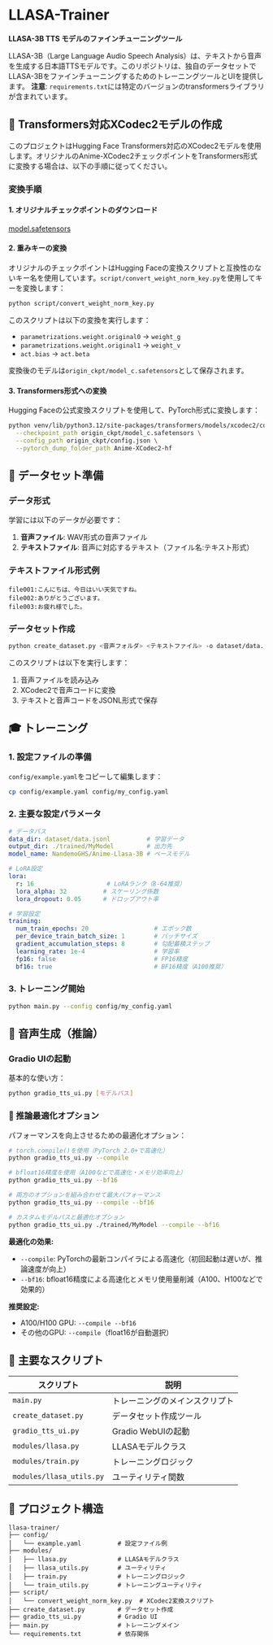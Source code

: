 # LLASA-Trainer

**LLASA-3B TTS モデルのファインチューニングツール**

LLASA-3B（Large Language Audio Speech Analysis）は、テキストから音声を生成する日本語TTSモデルです。このリポジトリは、独自のデータセットでLLASA-3BをファインチューニングするためのトレーニングツールとUIを提供します。
**注意**: `requirements.txt`には特定のバージョンのtransformersライブラリが含まれています。

## 🔄 Transformers対応XCodec2モデルの作成

このプロジェクトはHugging Face Transformers対応のXCodec2モデルを使用します。オリジナルのAnime-XCodec2チェックポイントをTransformers形式に変換する場合は、以下の手順に従ってください。

### 変換手順

#### 1. オリジナルチェックポイントのダウンロード
[model.safetensors](https://huggingface.co/NandemoGHS/Anime-XCodec2/blob/main/model.safetensors)


#### 2. 重みキーの変換

オリジナルのチェックポイントはHugging Faceの変換スクリプトと互換性のないキー名を使用しています。`script/convert_weight_norm_key.py`を使用してキーを変換します：

```bash
python script/convert_weight_norm_key.py
```

このスクリプトは以下の変換を実行します：
- `parametrizations.weight.original0` → `weight_g`
- `parametrizations.weight.original1` → `weight_v`
- `act.bias` → `act.beta`

変換後のモデルは`origin_ckpt/model_c.safetensors`として保存されます。

#### 3. Transformers形式への変換

Hugging Faceの公式変換スクリプトを使用して、PyTorch形式に変換します：

```bash
python venv/lib/python3.12/site-packages/transformers/models/xcodec2/convert_xcodec2_checkpoint_to_pytorch.py \
  --checkpoint_path origin_ckpt/model_c.safetensors \
  --config_path origin_ckpt/config.json \
  --pytorch_dump_folder_path Anime-XCodec2-hf
```

## 📂 データセット準備

### データ形式

学習には以下のデータが必要です：

1. **音声ファイル**: WAV形式の音声ファイル
2. **テキストファイル**: 音声に対応するテキスト（ファイル名:テキスト形式）

### テキストファイル形式例

```
file001:こんにちは、今日はいい天気ですね。
file002:ありがとうございます。
file003:お疲れ様でした。
```

### データセット作成

```bash
python create_dataset.py <音声フォルダ> <テキストファイル> -o dataset/data.jsonl
```

このスクリプトは以下を実行します：
1. 音声ファイルを読み込み
2. XCodec2で音声コードに変換
3. テキストと音声コードをJSONL形式で保存

## 🎓 トレーニング

### 1. 設定ファイルの準備

`config/example.yaml`をコピーして編集します：

```bash
cp config/example.yaml config/my_config.yaml
```

### 2. 主要な設定パラメータ

```yaml
# データパス
data_dir: dataset/data.jsonl          # 学習データ
output_dir: ./trained/MyModel         # 出力先
model_name: NandemoGHS/Anime-Llasa-3B # ベースモデル

# LoRA設定
lora:
  r: 16                    # LoRAランク（8-64推奨）
  lora_alpha: 32          # スケーリング係数
  lora_dropout: 0.05      # ドロップアウト率

# 学習設定
training:
  num_train_epochs: 20                  # エポック数
  per_device_train_batch_size: 1        # バッチサイズ
  gradient_accumulation_steps: 8        # 勾配蓄積ステップ
  learning_rate: 1e-4                   # 学習率
  fp16: false                           # FP16精度
  bf16: true                            # BF16精度（A100推奨）
```

### 3. トレーニング開始

```bash
python main.py --config config/my_config.yaml
```

## 🎤 音声生成（推論）

### Gradio UIの起動

基本的な使い方：
```bash
python gradio_tts_ui.py [モデルパス]
```

### 🚀 推論最適化オプション

パフォーマンスを向上させるための最適化オプション：

```bash
# torch.compile()を使用（PyTorch 2.0+で高速化）
python gradio_tts_ui.py --compile

# bfloat16精度を使用（A100などで高速化・メモリ効率向上）
python gradio_tts_ui.py --bf16

# 両方のオプションを組み合わせて最大パフォーマンス
python gradio_tts_ui.py --compile --bf16

# カスタムモデルパスと最適化オプション
python gradio_tts_ui.py ./trained/MyModel --compile --bf16
```

**最適化の効果:**
- `--compile`: PyTorchの最新コンパイラによる高速化（初回起動は遅いが、推論速度が向上）
- `--bf16`: bfloat16精度による高速化とメモリ使用量削減（A100、H100などで効果的）

**推奨設定:**
- A100/H100 GPU: `--compile --bf16`
- その他のGPU: `--compile`（float16が自動選択）

## 📖 主要なスクリプト

| スクリプト | 説明 |
|----------|------|
| `main.py` | トレーニングのメインスクリプト |
| `create_dataset.py` | データセット作成ツール |
| `gradio_tts_ui.py` | Gradio WebUIの起動 |
| `modules/llasa.py` | LLASAモデルクラス |
| `modules/train.py` | トレーニングロジック |
| `modules/llasa_utils.py` | ユーティリティ関数 |


## 📁 プロジェクト構造

```
llasa-trainer/
├── config/
│   └── example.yaml          # 設定ファイル例
├── modules/
│   ├── llasa.py              # LLASAモデルクラス
│   ├── llasa_utils.py        # ユーティリティ
│   ├── train.py              # トレーニングロジック
│   └── train_utils.py        # トレーニングユーティリティ
├── script/
│   └── convert_weight_norm_key.py  # XCodec2変換スクリプト
├── create_dataset.py         # データセット作成
├── gradio_tts_ui.py          # Gradio UI
├── main.py                   # トレーニングメイン
└── requirements.txt          # 依存関係
```
